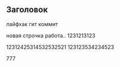 ## Заголовок

лайфхак гит коммит

новая строчка
работа..
1231213123

12312425314532532521
123123534234523

777



